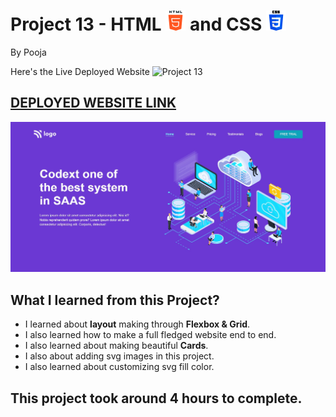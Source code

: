 # Project 13 - HTML ![](./readmeImages/html-5.png) and CSS ![](./readmeImages/css-3.png)

By Pooja

Here's the Live Deployed Website ![Project 13]()

## [DEPLOYED WEBSITE LINK](https://best-system-in-saas.netlify.app/)

![Completed Website](./readmeImages/completedScreenshot.jpg)

## What I learned from this Project?

- I learned about **layout** making through **Flexbox & Grid**.
- I also learned how to make a full fledged website end to end.
- I also learned about making beautiful **Cards**.
- I also about adding svg images in this project.
- I also learned about customizing svg fill color.

## This project took around **4 hours** to complete.
